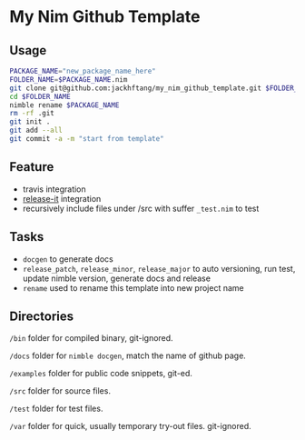 # My Nim Github Template 


## Usage

```sh
PACKAGE_NAME="new_package_name_here"
FOLDER_NAME=$PACKAGE_NAME.nim
git clone git@github.com:jackhftang/my_nim_github_template.git $FOLDER_NAME
cd $FOLDER_NAME
nimble rename $PACKAGE_NAME
rm -rf .git
git init .
git add --all
git commit -a -m "start from template"
```

## Feature 

- travis integration
- [release-it](https://github.com/release-it/release-it) integration
- recursively include files under /src with suffer `_test.nim` to test

## Tasks 

- `docgen` to generate docs
- `release_patch`, `release_minor`, `release_major` to auto versioning, run test, update nimble version, generate docs and release
- `rename` used to rename this template into new project name

## Directories

`/bin` folder for compiled binary, git-ignored.

`/docs` folder for `nimble docgen`, match the name of github page. 

`/examples` folder for public code snippets, git-ed.

`/src` folder for source files.

`/test` folder for test files.

`/var` folder for quick, usually temporary try-out files. git-ignored. 



